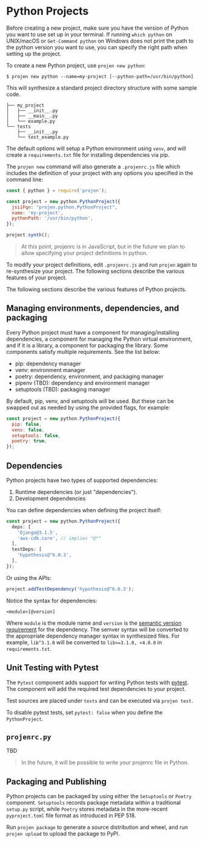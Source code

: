 # Python Projects

Before creating a new project, make sure you have the version of Python you want
to use set up in your terminal. If running `which python` on UNIX/macOS or
`Get-Command python` on Windows does not print the path to the python version
you want to use, you can specify the right path when setting up the project.

To create a new Python project, use `projen new python`:

```shell
$ projen new python --name=my-project [--python-path=/usr/bin/python]
```

This will synthesize a standard project directory structure with some sample
code.

```shell
├── my_project
│   ├── __init__.py
│   ├── __main__.py
│   └── example.py
└── tests
    ├── __init__.py
    └── test_example.py
```

The default options will setup a Python environment using `venv`, and will
create a `requirements.txt` file for installing dependencies via pip.

The `projen new` command will also generate a `.projenrc.js` file which includes
the definition of your project with any options you specified in the command
line:

```js
const { python } = require('projen');

const project = new python.PythonProject({
  jsiiFqn: "projen.python.PythonProject",
  name: 'my-project',
  pythonPath: '/usr/bin/python',
});

project.synth();
```

> At this point, projenrc is in JavaScript, but in the future we plan to allow
> specifying your project definitions in python.

To modify your project definitions, edit `.projenrc.js` and run `projen` again
to re-synthesize your project. The following sections describe the various
features of your project.

The following sections describe the various features of Python projects.

## Managing environments, dependencies, and packaging

Every Python project must have a component for managing/installing dependencies,
a component for managing the Python virtual environment, and if it is a library,
a component for packaging the library. Some components satisfy multiple
requirements. See the list below:

- pip: dependency manager
- venv: environment manager
- poetry: dependency, environment, and packaging manager
- pipenv (TBD): dependency and environment manager
- setuptools (TBD): packaging manager

By default, pip, venv, and setuptools will be used. But these can be swapped out
as needed by using the provided flags, for example:

```js
const project = new python.PythonProject({
  pip: false,
  venv: false,
  setuptools: false,
  poetry: true,
});
```

## Dependencies

Python projects have two types of supported dependencies:

1. Runtime dependencies (or just "dependencies").
2. Development dependencies

You can define dependencies when defining the project itself:

```ts
const project = new python.PythonProject({
  deps: [
    'Django@3.1.5',
    'aws-cdk.core', // implies "@*"
  ],
  testDeps: [
    'hypothesis@^6.0.3',
  ],
});
```

Or using the APIs:

```ts
project.addTestDependency('hypothesis@^6.0.3');
```

Notice the syntax for dependencies:

```text
<module>[@version]
```

Where `module` is the module name and `version` is the [semantic version
requirement](https://semver.org) for the dependency. The semver syntax will be
converted to the appropriate dependency manager syntax in synthesized files. For
example, `lib^3.1.0` will be converted to `lib>=3.1.0, <4.0.0` in
`requirements.txt`.

## Unit Testing with Pytest

The `Pytest` component adds support for writing Python tests with
[pytest](https://pytest.org/). The component will add the required test
dependencies to your project.

Test sources are placed under `tests` and can be executed via `projen test`.

To disable pytest tests, set `pytest: false` when you define the
`PythonProject`.

## `projenrc.py`

TBD

> In the future, it will be possible to write your projenrc file in Python.

## Packaging and Publishing

Python projects can be packaged by using either the `Setuptools` or `Poetry`
component. `Setuptools` records package metadata within a traditional `setup.py`
script, while `Poetry` stores metadata in the more-recent `pyproject.toml` file
format as introduced in PEP 518.

Run `projen package` to generate a source distribution and wheel, and run
`projen upload` to upload the package to PyPI.
